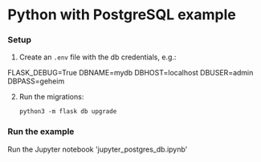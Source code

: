 # Python with PostgreSQL example

### Setup

1. Create an `.env` file with the db credentials, e.g.:

FLASK_DEBUG=True
DBNAME=mydb
DBHOST=localhost
DBUSER=admin
DBPASS=geheim

2. Run the migrations:

    ```shell
    python3 -m flask db upgrade
    ```

### Run the example

Run the Jupyter notebook 'jupyter_postgres_db.ipynb'

